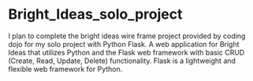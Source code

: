 # Bright_Ideas_solo_project
I plan to complete the bright ideas wire frame project provided by coding dojo for my solo project with Python Flask.
A web application for Bright Ideas that utilizes Python and the Flask web framework with basic CRUD (Create, Read, Update, Delete) functionality. Flask is a lightweight and flexible web framework for Python.
